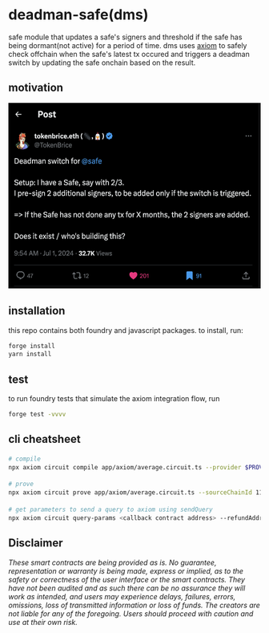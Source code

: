# deadman-safe(dms)
safe module that updates a safe's signers and threshold if the safe has being dormant(not active) for a period of time. dms uses [axiom](axiom.xyz) to safely check offchain when the safe's latest tx occured and triggers a deadman switch by updating the safe onchain based on the result.

## motivation
<div align="center"><img src="assets/asset1.png" height="370" width="520"/></div>

## installation

this repo contains both foundry and javascript packages. to install, run:

```bash
forge install
yarn install
```

## test

to run foundry tests that simulate the axiom integration flow, run

```bash
forge test -vvvv
```

## cli cheatsheet

```bash
# compile
npx axiom circuit compile app/axiom/average.circuit.ts --provider $PROVIDER_URI_11155111

# prove
npx axiom circuit prove app/axiom/average.circuit.ts --sourceChainId 11155111 --provider $PROVIDER_URI_11155111

# get parameters to send a query to axiom using sendQuery
npx axiom circuit query-params <callback contract address> --refundAddress <your Sepolia wallet address> --sourceChainId 11155111 --provider $PROVIDER_URI_11155111
```
## Disclaimer

_These smart contracts are being provided as is. No guarantee, representation or warranty is being made, express or implied, as to the safety or correctness of the user interface or the smart contracts. They have not been audited and as such there can be no assurance they will work as intended, and users may experience delays, failures, errors, omissions, loss of transmitted information or loss of funds. The creators are not liable for any of the foregoing. Users should proceed with caution and use at their own risk._